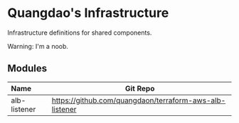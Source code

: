 # Quangdao's Infrastructure

Infrastructure definitions for shared components.

Warning: I'm a noob.

## Modules

| Name         | Git Repo                                                |
| :----------- | ------------------------------------------------------- |
| alb-listener | https://github.com/quangdaon/terraform-aws-alb-listener |